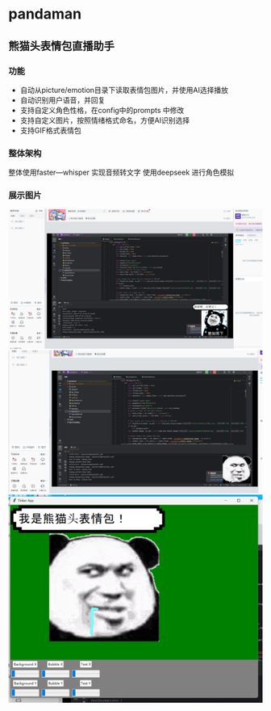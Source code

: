# pandaman
## 熊猫头表情包直播助手


### 功能
- 自动从picture/emotion目录下读取表情包图片，并使用AI选择播放
- 自动识别用户语音，并回复
- 支持自定义角色性格，在config中的prompts 中修改
- 支持自定义图片，按照情绪格式命名，方便AI识别选择
- 支持GIF格式表情包


### 整体架构 
整体使用faster—whisper 实现音频转文字
使用deepseek 进行角色模拟


### 展示图片
![image](display/示例1.png)
![image](display/示例2.png)
![image](display/软件界面.png)

